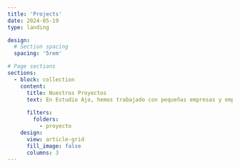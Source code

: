 ```yaml
---
title: 'Projects'
date: 2024-05-19
type: landing

design:
  # Section spacing
  spacing: '5rem'

# Page sections
sections:
  - block: collection
    content:
      title: Nuestros Proyectos
      text: En Estudio Ajo, hemos trabajado con pequeñas empresas y emprendedores para desarrollar soluciones digitales que optimizan sus operaciones y mejoran su presencia online. Desde diseño web hasta sistemas personalizados, cada proyecto refleja nuestro compromiso con la innovación y la calidad.
      
      filters:
        folders:
          - proyecto
    design:
      view: article-grid
      fill_image: false
      columns: 3
---
```

